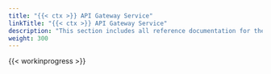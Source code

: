 ```yaml
---
title: "{{< ctx >}} API Gateway Service"
linkTitle: "{{< ctx >}} API Gateway Service"
description: "This section includes all reference documentation for the logs generated by the CORTEX API Gateway Service."
weight: 300
---
```


{{< workinprogress >}}
